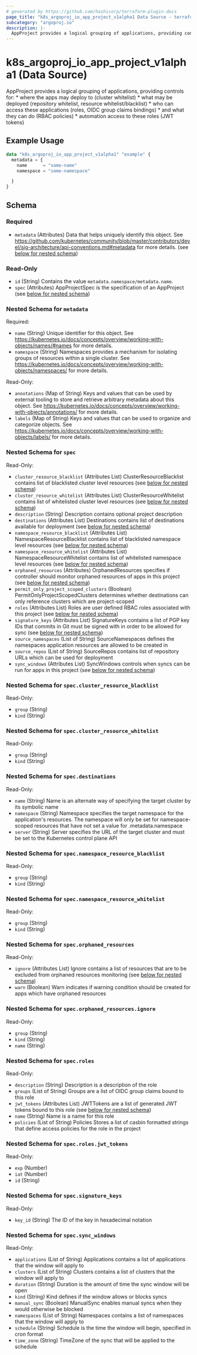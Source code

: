 ```yaml
---
# generated by https://github.com/hashicorp/terraform-plugin-docs
page_title: "k8s_argoproj_io_app_project_v1alpha1 Data Source - terraform-provider-k8s"
subcategory: "argoproj.io"
description: |-
  AppProject provides a logical grouping of applications, providing controls for: * where the apps may deploy to (cluster whitelist) * what may be deployed (repository whitelist, resource whitelist/blacklist) * who can access these applications (roles, OIDC group claims bindings) * and what they can do (RBAC policies) * automation access to these roles (JWT tokens)
---
```


# k8s_argoproj_io_app_project_v1alpha1 (Data Source)

AppProject provides a logical grouping of applications, providing controls for: * where the apps may deploy to (cluster whitelist) * what may be deployed (repository whitelist, resource whitelist/blacklist) * who can access these applications (roles, OIDC group claims bindings) * and what they can do (RBAC policies) * automation access to these roles (JWT tokens)

## Example Usage

```terraform
data "k8s_argoproj_io_app_project_v1alpha1" "example" {
  metadata = {
    name      = "some-name"
    namespace = "some-namespace"

  }
}
```

<!-- schema generated by tfplugindocs -->
## Schema

### Required

- `metadata` (Attributes) Data that helps uniquely identify this object. See https://github.com/kubernetes/community/blob/master/contributors/devel/sig-architecture/api-conventions.md#metadata for more details. (see [below for nested schema](#nestedatt--metadata))

### Read-Only

- `id` (String) Contains the value `metadata.namespace/metadata.name`.
- `spec` (Attributes) AppProjectSpec is the specification of an AppProject (see [below for nested schema](#nestedatt--spec))

<a id="nestedatt--metadata"></a>
### Nested Schema for `metadata`

Required:

- `name` (String) Unique identifier for this object. See https://kubernetes.io/docs/concepts/overview/working-with-objects/names/#names for more details.
- `namespace` (String) Namespaces provides a mechanism for isolating groups of resources within a single cluster. See https://kubernetes.io/docs/concepts/overview/working-with-objects/namespaces/ for more details.

Read-Only:

- `annotations` (Map of String) Keys and values that can be used by external tooling to store and retrieve arbitrary metadata about this object. See https://kubernetes.io/docs/concepts/overview/working-with-objects/annotations/ for more details.
- `labels` (Map of String) Keys and values that can be used to organize and categorize objects. See https://kubernetes.io/docs/concepts/overview/working-with-objects/labels/ for more details.


<a id="nestedatt--spec"></a>
### Nested Schema for `spec`

Read-Only:

- `cluster_resource_blacklist` (Attributes List) ClusterResourceBlacklist contains list of blacklisted cluster level resources (see [below for nested schema](#nestedatt--spec--cluster_resource_blacklist))
- `cluster_resource_whitelist` (Attributes List) ClusterResourceWhitelist contains list of whitelisted cluster level resources (see [below for nested schema](#nestedatt--spec--cluster_resource_whitelist))
- `description` (String) Description contains optional project description
- `destinations` (Attributes List) Destinations contains list of destinations available for deployment (see [below for nested schema](#nestedatt--spec--destinations))
- `namespace_resource_blacklist` (Attributes List) NamespaceResourceBlacklist contains list of blacklisted namespace level resources (see [below for nested schema](#nestedatt--spec--namespace_resource_blacklist))
- `namespace_resource_whitelist` (Attributes List) NamespaceResourceWhitelist contains list of whitelisted namespace level resources (see [below for nested schema](#nestedatt--spec--namespace_resource_whitelist))
- `orphaned_resources` (Attributes) OrphanedResources specifies if controller should monitor orphaned resources of apps in this project (see [below for nested schema](#nestedatt--spec--orphaned_resources))
- `permit_only_project_scoped_clusters` (Boolean) PermitOnlyProjectScopedClusters determines whether destinations can only reference clusters which are project-scoped
- `roles` (Attributes List) Roles are user defined RBAC roles associated with this project (see [below for nested schema](#nestedatt--spec--roles))
- `signature_keys` (Attributes List) SignatureKeys contains a list of PGP key IDs that commits in Git must be signed with in order to be allowed for sync (see [below for nested schema](#nestedatt--spec--signature_keys))
- `source_namespaces` (List of String) SourceNamespaces defines the namespaces application resources are allowed to be created in
- `source_repos` (List of String) SourceRepos contains list of repository URLs which can be used for deployment
- `sync_windows` (Attributes List) SyncWindows controls when syncs can be run for apps in this project (see [below for nested schema](#nestedatt--spec--sync_windows))

<a id="nestedatt--spec--cluster_resource_blacklist"></a>
### Nested Schema for `spec.cluster_resource_blacklist`

Read-Only:

- `group` (String)
- `kind` (String)


<a id="nestedatt--spec--cluster_resource_whitelist"></a>
### Nested Schema for `spec.cluster_resource_whitelist`

Read-Only:

- `group` (String)
- `kind` (String)


<a id="nestedatt--spec--destinations"></a>
### Nested Schema for `spec.destinations`

Read-Only:

- `name` (String) Name is an alternate way of specifying the target cluster by its symbolic name
- `namespace` (String) Namespace specifies the target namespace for the application's resources. The namespace will only be set for namespace-scoped resources that have not set a value for .metadata.namespace
- `server` (String) Server specifies the URL of the target cluster and must be set to the Kubernetes control plane API


<a id="nestedatt--spec--namespace_resource_blacklist"></a>
### Nested Schema for `spec.namespace_resource_blacklist`

Read-Only:

- `group` (String)
- `kind` (String)


<a id="nestedatt--spec--namespace_resource_whitelist"></a>
### Nested Schema for `spec.namespace_resource_whitelist`

Read-Only:

- `group` (String)
- `kind` (String)


<a id="nestedatt--spec--orphaned_resources"></a>
### Nested Schema for `spec.orphaned_resources`

Read-Only:

- `ignore` (Attributes List) Ignore contains a list of resources that are to be excluded from orphaned resources monitoring (see [below for nested schema](#nestedatt--spec--orphaned_resources--ignore))
- `warn` (Boolean) Warn indicates if warning condition should be created for apps which have orphaned resources

<a id="nestedatt--spec--orphaned_resources--ignore"></a>
### Nested Schema for `spec.orphaned_resources.ignore`

Read-Only:

- `group` (String)
- `kind` (String)
- `name` (String)



<a id="nestedatt--spec--roles"></a>
### Nested Schema for `spec.roles`

Read-Only:

- `description` (String) Description is a description of the role
- `groups` (List of String) Groups are a list of OIDC group claims bound to this role
- `jwt_tokens` (Attributes List) JWTTokens are a list of generated JWT tokens bound to this role (see [below for nested schema](#nestedatt--spec--roles--jwt_tokens))
- `name` (String) Name is a name for this role
- `policies` (List of String) Policies Stores a list of casbin formatted strings that define access policies for the role in the project

<a id="nestedatt--spec--roles--jwt_tokens"></a>
### Nested Schema for `spec.roles.jwt_tokens`

Read-Only:

- `exp` (Number)
- `iat` (Number)
- `id` (String)



<a id="nestedatt--spec--signature_keys"></a>
### Nested Schema for `spec.signature_keys`

Read-Only:

- `key_id` (String) The ID of the key in hexadecimal notation


<a id="nestedatt--spec--sync_windows"></a>
### Nested Schema for `spec.sync_windows`

Read-Only:

- `applications` (List of String) Applications contains a list of applications that the window will apply to
- `clusters` (List of String) Clusters contains a list of clusters that the window will apply to
- `duration` (String) Duration is the amount of time the sync window will be open
- `kind` (String) Kind defines if the window allows or blocks syncs
- `manual_sync` (Boolean) ManualSync enables manual syncs when they would otherwise be blocked
- `namespaces` (List of String) Namespaces contains a list of namespaces that the window will apply to
- `schedule` (String) Schedule is the time the window will begin, specified in cron format
- `time_zone` (String) TimeZone of the sync that will be applied to the schedule
